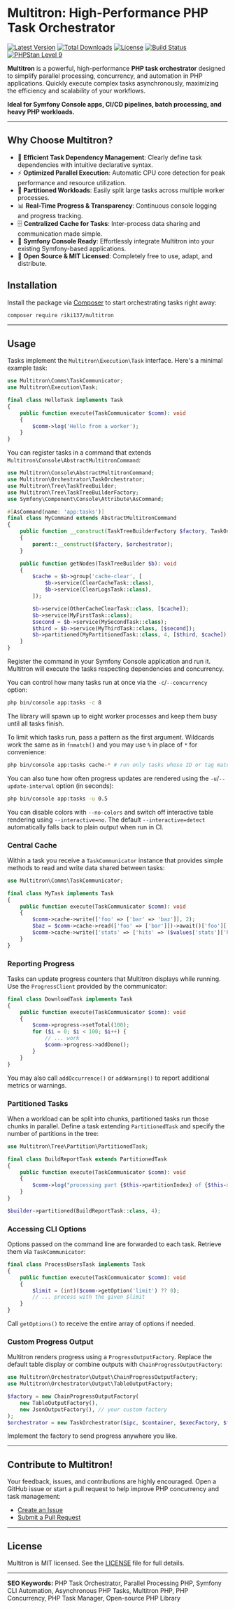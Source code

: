 # Multitron: High-Performance PHP Task Orchestrator

[![Latest Version](https://img.shields.io/packagist/v/riki137/multitron.svg?style=flat-square)](https://packagist.org/packages/riki137/multitron)
[![Total Downloads](https://img.shields.io/packagist/dt/riki137/multitron.svg?style=flat-square)](https://packagist.org/packages/riki137/multitron)
[![License](https://img.shields.io/badge/license-MIT-brightgreen.svg?style=flat-square)](LICENSE)
[![Build Status](https://img.shields.io/github/actions/workflow/status/riki137/multitron/ci.yml?branch=main&style=flat-square)](https://github.com/riki137/multitron/actions?query=workflow%3Aci+branch%3Amain)
[![PHPStan Level 9](https://img.shields.io/badge/PHPStan-level%209-brightgreen.svg?style=flat-square)](https://github.com/phpstan/phpstan)

**Multitron** is a powerful, high-performance **PHP task orchestrator** designed to simplify parallel processing, concurrency, and automation in PHP applications. Quickly execute complex tasks asynchronously, maximizing the efficiency and scalability of your workflows.

**Ideal for Symfony Console apps, CI/CD pipelines, batch processing, and heavy PHP workloads.**

---

## Why Choose Multitron?

* 🔄 **Efficient Task Dependency Management**: Clearly define task dependencies with intuitive declarative syntax.
* ⚡ **Optimized Parallel Execution**: Automatic CPU core detection for peak performance and resource utilization.
* 🧩 **Partitioned Workloads**: Easily split large tasks across multiple worker processes.
* 📊 **Real-Time Progress & Transparency**: Continuous console logging and progress tracking.
* 🗄️ **Centralized Cache for Tasks**: Inter-process data sharing and communication made simple.
* 🔌 **Symfony Console Ready**: Effortlessly integrate Multitron into your existing Symfony-based applications.
* 📄 **Open Source & MIT Licensed**: Completely free to use, adapt, and distribute.

## Installation

Install the package via [Composer](https://getcomposer.org/) to start orchestrating tasks right away:

```bash
composer require riki137/multitron
```

---

## Usage

Tasks implement the `Multitron\Execution\Task` interface. Here's a minimal example task:

```php
use Multitron\Comms\TaskCommunicator;
use Multitron\Execution\Task;

final class HelloTask implements Task
{
    public function execute(TaskCommunicator $comm): void
    {
        $comm->log('Hello from a worker');
    }
}
```


You can register tasks in a command that extends `Multitron\Console\AbstractMultitronCommand`:

```php
use Multitron\Console\AbstractMultitronCommand;
use Multitron\Orchestrator\TaskOrchestrator;
use Multitron\Tree\TaskTreeBuilder;
use Multitron\Tree\TaskTreeBuilderFactory;
use Symfony\Component\Console\Attribute\AsCommand;

#[AsCommand(name: 'app:tasks')]
final class MyCommand extends AbstractMultitronCommand
{
    public function __construct(TaskTreeBuilderFactory $factory, TaskOrchestrator $orchestrator)
    {
        parent::__construct($factory, $orchestrator);
    }

    public function getNodes(TaskTreeBuilder $b): void
    {
        $cache = $b->group('cache-clear', [
            $b->service(ClearCacheTask::class),
            $b->service(ClearLogsTask::class),
        ]);

        $b->service(OtherCacheClearTask::class, [$cache]);
        $b->service(MyFirstTask::class);
        $second = $b->service(MySecondTask::class);
        $third = $b->service(MyThirdTask::class, [$second]);
        $b->partitioned(MyPartitionedTask::class, 4, [$third, $cache]);
    }
}
```

Register the command in your Symfony Console application and run it. Multitron will execute the tasks respecting dependencies and concurrency.

You can control how many tasks run at once via the `-c`/`--concurrency` option:

```bash
php bin/console app:tasks -c 8
```

The library will spawn up to eight worker processes and keep them busy until all tasks finish.

To limit which tasks run, pass a pattern as the first argument. Wildcards work the same as in `fnmatch()` and you may use `%` in place of `*` for convenience:

```bash
php bin/console app:tasks cache-* # run only tasks whose ID or tag matches "cache-*"
```

You can also tune how often progress updates are rendered using the `-u`/`--update-interval` option (in seconds):

```bash
php bin/console app:tasks -u 0.5
```

You can disable colors with `--no-colors` and switch off interactive table rendering using `--interactive=no`. The default `--interactive=detect` automatically falls back to plain output when run in CI.

### Central Cache

Within a task you receive a `TaskCommunicator` instance that provides simple methods to read and write data shared between tasks:

```php
use Multitron\Comms\TaskCommunicator;

final class MyTask implements Task
{
    public function execute(TaskCommunicator $comm): void
    {
        $comm->cache->write(['foo' => ['bar' => 'baz']], 2);
        $baz = $comm->cache->read(['foo' => ['bar']])->await()['foo']['bar']; // baz
        $comm->cache->write(['stats' => ['hits' => ($values['stats']['hits'] ?? 0) + 1]], 2);
    }
}
```

### Reporting Progress

Tasks can update progress counters that Multitron displays while running. Use
the `ProgressClient` provided by the communicator:

```php
final class DownloadTask implements Task
{
    public function execute(TaskCommunicator $comm): void
    {
        $comm->progress->setTotal(100);
        for ($i = 0; $i < 100; $i++) {
            // ... work
            $comm->progress->addDone();
        }
    }
}
```

You may also call `addOccurrence()` or `addWarning()` to report additional
metrics or warnings.

### Partitioned Tasks

When a workload can be split into chunks, partitioned tasks run those chunks in parallel. Define a task extending `PartitionedTask` and specify the number of partitions in the tree:

```php
use Multitron\Tree\Partition\PartitionedTask;

final class BuildReportTask extends PartitionedTask
{
    public function execute(TaskCommunicator $comm): void
    {
        $comm->log("processing part {$this->partitionIndex} of {$this->partitionCount}");
    }
}

$builder->partitioned(BuildReportTask::class, 4);
```

### Accessing CLI Options

Options passed on the command line are forwarded to each task. Retrieve them via
`TaskCommunicator`:

```php
final class ProcessUsersTask implements Task
{
    public function execute(TaskCommunicator $comm): void
    {
        $limit = (int)($comm->getOption('limit') ?? 0);
        // ... process with the given $limit
    }
}
```

Call `getOptions()` to receive the entire array of options if needed.


### Custom Progress Output

Multitron renders progress using a `ProgressOutputFactory`. Replace the default table display or combine outputs with `ChainProgressOutputFactory`:

```php
use Multitron\Orchestrator\Output\ChainProgressOutputFactory;
use Multitron\Orchestrator\Output\TableOutputFactory;

$factory = new ChainProgressOutputFactory(
    new TableOutputFactory(),
    new JsonOutputFactory(), // your custom factory
);
$orchestrator = new TaskOrchestrator($ipc, $container, $execFactory, $factory, $handlerFactory);
```

Implement the factory to send progress anywhere you like.

---

## Contribute to Multitron!

Your feedback, issues, and contributions are highly encouraged. Open a GitHub issue or start a pull request to help improve PHP concurrency and task management:

* [Create an Issue](https://github.com/riki137/multitron/issues)
* [Submit a Pull Request](https://github.com/riki137/multitron/pulls)

---

## License

Multitron is MIT licensed. See the [LICENSE](LICENSE) file for full details.

---

**SEO Keywords:** PHP Task Orchestrator, Parallel Processing PHP, Symfony CLI Automation, Asynchronous PHP Tasks, Multitron PHP, PHP Concurrency, PHP Task Manager, Open-source PHP Library
